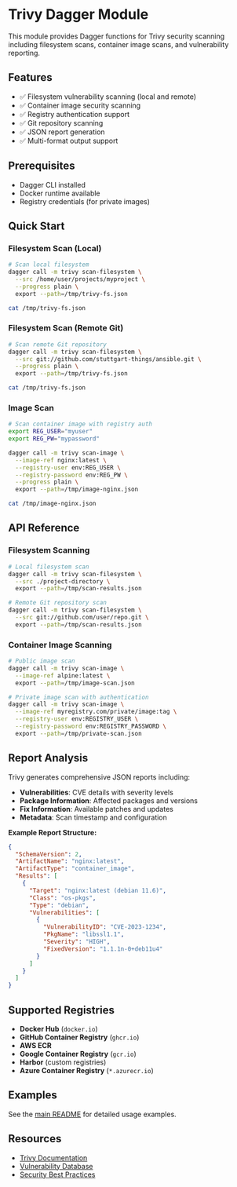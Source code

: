 # Trivy Dagger Module

This module provides Dagger functions for Trivy security scanning including filesystem scans, container image scans, and vulnerability reporting.

## Features

- ✅ Filesystem vulnerability scanning (local and remote)
- ✅ Container image security scanning
- ✅ Registry authentication support
- ✅ Git repository scanning
- ✅ JSON report generation
- ✅ Multi-format output support

## Prerequisites

- Dagger CLI installed
- Docker runtime available
- Registry credentials (for private images)

## Quick Start

### Filesystem Scan (Local)

```bash
# Scan local filesystem
dagger call -m trivy scan-filesystem \
  --src /home/user/projects/myproject \
  --progress plain \
  export --path=/tmp/trivy-fs.json

cat /tmp/trivy-fs.json
```

### Filesystem Scan (Remote Git)

```bash
# Scan remote Git repository
dagger call -m trivy scan-filesystem \
  --src git://github.com/stuttgart-things/ansible.git \
  --progress plain \
  export --path=/tmp/trivy-fs.json

cat /tmp/trivy-fs.json
```

### Image Scan

```bash
# Scan container image with registry auth
export REG_USER="myuser"
export REG_PW="mypassword"

dagger call -m trivy scan-image \
  --image-ref nginx:latest \
  --registry-user env:REG_USER \
  --registry-password env:REG_PW \
  --progress plain \
  export --path=/tmp/image-nginx.json

cat /tmp/image-nginx.json
```

## API Reference

### Filesystem Scanning

```bash
# Local filesystem scan
dagger call -m trivy scan-filesystem \
  --src ./project-directory \
  export --path=/tmp/scan-results.json

# Remote Git repository scan
dagger call -m trivy scan-filesystem \
  --src git://github.com/user/repo.git \
  export --path=/tmp/scan-results.json
```

### Container Image Scanning

```bash
# Public image scan
dagger call -m trivy scan-image \
  --image-ref alpine:latest \
  export --path=/tmp/image-scan.json

# Private image scan with authentication
dagger call -m trivy scan-image \
  --image-ref myregistry.com/private/image:tag \
  --registry-user env:REGISTRY_USER \
  --registry-password env:REGISTRY_PASSWORD \
  export --path=/tmp/private-scan.json
```

## Report Analysis

Trivy generates comprehensive JSON reports including:

- **Vulnerabilities**: CVE details with severity levels
- **Package Information**: Affected packages and versions
- **Fix Information**: Available patches and updates
- **Metadata**: Scan timestamp and configuration

**Example Report Structure:**
```json
{
  "SchemaVersion": 2,
  "ArtifactName": "nginx:latest",
  "ArtifactType": "container_image",
  "Results": [
    {
      "Target": "nginx:latest (debian 11.6)",
      "Class": "os-pkgs",
      "Type": "debian",
      "Vulnerabilities": [
        {
          "VulnerabilityID": "CVE-2023-1234",
          "PkgName": "libssl1.1",
          "Severity": "HIGH",
          "FixedVersion": "1.1.1n-0+deb11u4"
        }
      ]
    }
  ]
}
```

## Supported Registries

- **Docker Hub** (`docker.io`)
- **GitHub Container Registry** (`ghcr.io`)
- **AWS ECR**
- **Google Container Registry** (`gcr.io`)
- **Harbor** (custom registries)
- **Azure Container Registry** (`*.azurecr.io`)

## Examples

See the [main README](../README.md#trivy) for detailed usage examples.

## Resources

- [Trivy Documentation](https://trivy.dev/)
- [Vulnerability Database](https://github.com/aquasecurity/trivy-db)
- [Security Best Practices](https://trivy.dev/latest/docs/)
